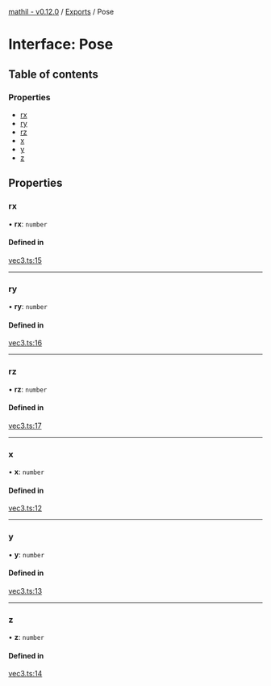 [mathil - v0.12.0](../README.md) / [Exports](../modules.md) / Pose

# Interface: Pose

## Table of contents

### Properties

- [rx](Pose.md#rx)
- [ry](Pose.md#ry)
- [rz](Pose.md#rz)
- [x](Pose.md#x)
- [y](Pose.md#y)
- [z](Pose.md#z)

## Properties

### rx

• **rx**: `number`

#### Defined in

[vec3.ts:15](https://github.com/eransed/mathil/blob/84118e9/src/vec3.ts#L15)

___

### ry

• **ry**: `number`

#### Defined in

[vec3.ts:16](https://github.com/eransed/mathil/blob/84118e9/src/vec3.ts#L16)

___

### rz

• **rz**: `number`

#### Defined in

[vec3.ts:17](https://github.com/eransed/mathil/blob/84118e9/src/vec3.ts#L17)

___

### x

• **x**: `number`

#### Defined in

[vec3.ts:12](https://github.com/eransed/mathil/blob/84118e9/src/vec3.ts#L12)

___

### y

• **y**: `number`

#### Defined in

[vec3.ts:13](https://github.com/eransed/mathil/blob/84118e9/src/vec3.ts#L13)

___

### z

• **z**: `number`

#### Defined in

[vec3.ts:14](https://github.com/eransed/mathil/blob/84118e9/src/vec3.ts#L14)
